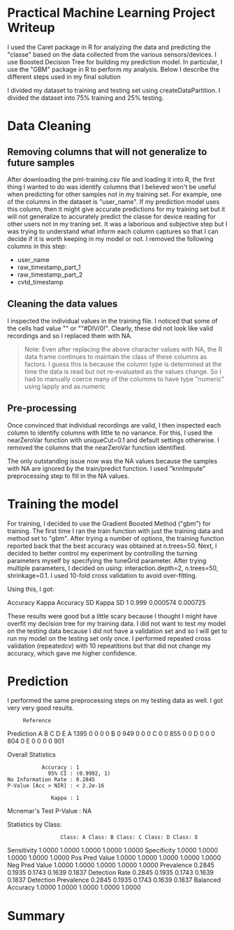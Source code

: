 Practical Machine Learning Project Writeup
==========================================

I used the Caret package in R for analyzing the data and predicting the "classe" based on the data collected from the various sensors/devices. I use Boosted Decision Tree for building my prediction model. In particular, I use the "GBM" package in R to perform my analysis. Below I describe the different steps used in my final solution


I divided my dataset to training and testing set using createDataPartition. I divided the dataset into 75% training and 25% testing. 

# Data Cleaning

## Removing columns that will not generalize to future samples
After downloading the pml-training.csv file and loading it into R, the first thing I wanted to do was identify columns that I believed won't be useful when predicting for other samples not in my training set. For example, one of the columns in the dataset is "user_name". If my prediction model uses this column, then it might give accurate predictions for my training set but it will not generalize to accurately predict the classe for device reading for other users not in my traning set. It was a laborious and subjective step but I was trying to understand what inform each column captures so that I can decide if it is worth keeping in my model or not. I removed the following columns in this step:
* user_name
* raw_timestamp_part_1
* raw_timestamp_part_2
* cvtd_timestamp

## Cleaning the data values

I inspected the individual values in the training file. I noticed that some of the cells had value "" or ""#DIV/0!". Clearly, these did not look like valid recordings and so I replaced them with NA. 

> Note: Even after replacing the above character values with NA, the R data frame continues to maintain the class of these columns as factors. I guess this is because the column type is determined at the time the data is read but not re-evaluated as the values change. So I had to manually coerce many of the columms to have type "numeric" using lapply and as.numeric


## Pre-processing

Once convinced that individual recordings are valid, I then inspected each column to identify columns with little to no variance. For this, I used the nearZeroVar function with uniqueCut=0.1 and default settings otherwise. I removed the columns that the nearZeroVar function identified.

The only outstanding issue now was the NA values because the samples with NA are ignored by the train/predict function. I used "knnImpute" preprocessing step to fill in the NA values. 

# Training the model

For training, I decided to use the Gradient Boosted Method ("gbm") for training. The first time I ran the train function with just the training data and method set to "gbm". After trying a number of options, the training function reported back that the best accuracy was obtained at n.trees=50. Next, I decided to better control my experiment by controlling the turning parameters myself by specifying the tuneGrid parameter. After trying multiple parameters, I decided on using: interaction.depth=2, n.trees=50, shrinkage=0.1. I used 10-fold cross validation to avoid over-fitting.

Using this, I got:

  Accuracy  Kappa  Accuracy SD  Kappa SD
  1         0.999  0.000574     0.000725

These results were good but a little scary because I thought I might have overfit my decision tree for my training data. I did not want to test my model on the testing data because I did not have a validation set and so I will get to run my model on the testing set only once. I performed repeated cross validation (repeatedcv) with 10 repeatitions but that did not change my accuracy, which gave me higher confidence.  

# Prediction

I performed the same preprocessing steps on my testing data as well. I got very very good results.

         Reference
Prediction    A    B    C    D    E
         A 1395    0    0    0    0
         B    0  949    0    0    0
         C    0    0  855    0    0
         D    0    0    0  804    0
         E    0    0    0    0  901

Overall Statistics
                                     
               Accuracy : 1          
                 95% CI : (0.9992, 1)
    No Information Rate : 0.2845     
    P-Value [Acc > NIR] : < 2.2e-16  
                                     
                  Kappa : 1          
 Mcnemar's Test P-Value : NA         

Statistics by Class:

                     Class: A Class: B Class: C Class: D Class: E
                     
Sensitivity            1.0000   1.0000   1.0000   1.0000   1.0000
Specificity            1.0000   1.0000   1.0000   1.0000   1.0000
Pos Pred Value         1.0000   1.0000   1.0000   1.0000   1.0000
Neg Pred Value         1.0000   1.0000   1.0000   1.0000   1.0000
Prevalence             0.2845   0.1935   0.1743   0.1639   0.1837
Detection Rate         0.2845   0.1935   0.1743   0.1639   0.1837
Detection Prevalence   0.2845   0.1935   0.1743   0.1639   0.1837
Balanced Accuracy      1.0000   1.0000   1.0000   1.0000   1.0000

# Summary
